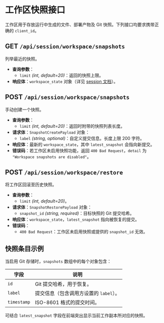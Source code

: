 # 工作区快照接口

工作区用于存放运行中生成的文件、部署产物及 Git 快照。下列接口均要求携带正确的 `client_id`。

## GET `/api/session/workspace/snapshots`
列举最近的快照。

- **查询参数**：
  - `limit` *(int, default=20)*：返回的快照上限。
- **响应体**：`workspace_state` 对象（详见 [session 文档](session.md#工作区状态结构)）。

## POST `/api/session/workspace/snapshots`
手动创建一个快照。

- **查询参数**：
  - `limit` *(int, default=20)*：返回时附带的快照列表长度。
- **请求体**：`SnapshotCreatePayload` 对象：
  - `label` *(string, optional)*：自定义提交信息。长度上限 200 字符。
- **响应体**：最新的 `workspace_state`，其中 `latest_snapshot` 会指向新提交。
- **错误码**：若工作区未启用快照功能，返回 `400 Bad Request`，`detail` 为 `"Workspace snapshots are disabled"`。

## POST `/api/session/workspace/restore`
将工作区回滚至历史快照。

- **查询参数**：
  - `limit` *(int, default=20)*。
- **请求体**：`SnapshotRestorePayload` 对象：
  - `snapshot_id` *(string, required)*：目标快照的 Git 提交哈希。
- **响应体**：`workspace_state`，`latest_snapshot` 指向被恢复的提交。
- **错误码**：
  - `400 Bad Request`：工作区未启用快照或提供的 `snapshot_id` 无效。

## 快照条目示例
当启用 Git 存储时，`snapshots` 数组中的每个对象包含：

| 字段 | 说明 |
| --- | --- |
| `id` | Git 提交哈希，用于恢复。|
| `label` | 提交信息（包含调用方设置的 `label`）。|
| `timestamp` | ISO-8601 格式的提交时间。|

可结合 `latest_snapshot` 字段在前端突出显示当前工作副本所对应的快照。
